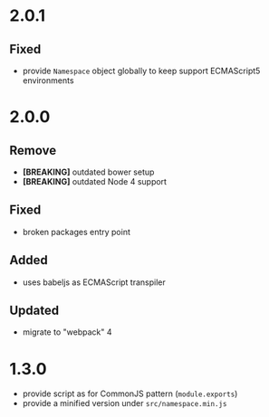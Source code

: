 # 2.0.1
## Fixed
* provide `Namespace` object globally to keep support ECMAScript5 environments

# 2.0.0
## Remove
* **[BREAKING]** outdated bower setup
* **[BREAKING]** outdated Node 4 support

## Fixed
* broken packages entry point

## Added
* uses babeljs as ECMAScript transpiler

## Updated
* migrate to "webpack" 4

# 1.3.0
* provide script as for CommonJS pattern (`module.exports`)
* provide a minified version under `src/namespace.min.js`
